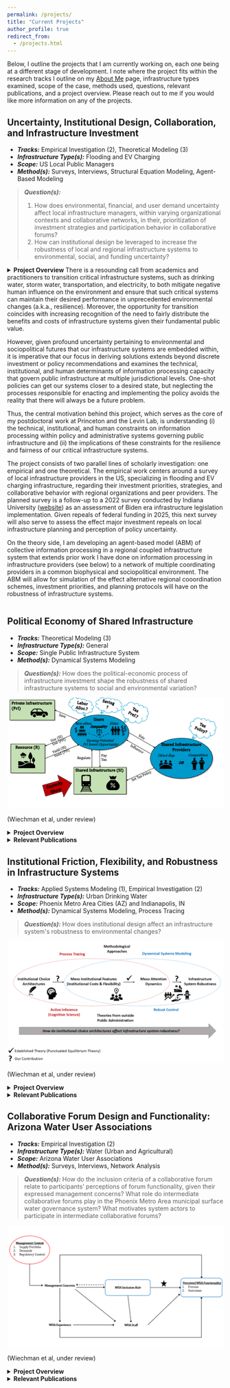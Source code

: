 ```yaml
---
permalink: /projects/
title: "Current Projects"
author_profile: true
redirect_from: 
  - /projects.html
---
```


Below, I outline the projects that I am currently working on, each one being at a different stage of development. I note where the project fits within the research tracks I outline on my [About Me](/about/) page, infrastructure types examined, scope of the case, methods used, questions, relevant publications, and a project overview. Please reach out to me if you would like more information on any of the projects. 

## Uncertainty, Institutional Design, Collaboration, and Infrastructure Investment
- ***Tracks:*** Empirical Investigation (2), Theoretical Modeling (3)
- ***Infrastructure Type(s):*** Flooding and EV Charging
- ***Scope:*** US Local Public Managers 
- ***Method(s):*** Surveys, Interviews, Structural Equation Modeling, Agent-Based Modeling

> ***Question(s):***
> 1. How does environmental, financial, and user demand uncertainty affect local infrastructure managers, within varying organizational contexts and collaborative networks, in their, prioritization of investment strategies and participation behavior in collaborative forums?
> 2. How can institutional design be leveraged to increase the robustness of local and regional infrastructure systems to environmental, social, and funding uncertainty?

<details>
  <summary>
    <strong>Project Overview</strong>
There is a resounding call from academics and practitioners to transition critical infrastructure systems, such as drinking water, storm water, transportation, and electricity, to both mitigate negative human influence on the environment and ensure that such critical systems can maintain their desired performance in unprecedented environmental changes (a.k.a., resilience). Moreover, the opportunity for transition coincides with increasing recognition of the need to fairly distribute the benefits and costs of infrastructure systems given their fundamental public value. 

However, given profound uncertainty pertaining to environmental and sociopolitical futures that our infrastructure systems are embedded within, it is imperative that our focus in deriving solutions extends beyond discrete investment or policy recommendations and examines the technical, institutional, and human determinants of information processing capacity that govern public infrastructure at multiple jurisdictional levels. One-shot policies can get our systems closer to a desired state, but neglecting the processes responsible for enacting and implementing the policy avoids the reality that there will always be a future problem. 

Thus, the central motivation behind this project, which serves as the core of my postdoctoral work at Princeton and the Levin Lab, is understanding (i) the technical, institutional, and human constraints on information processing within policy and administrative systems governing public infrastructure and (ii) the implications of these constraints for the resilience and fairness of our critical infrastructure systems.

The project consists of two parallel lines of scholarly investigation: one empirical and one theoretical. The empirical work centers around a survey of local infrastructure providers in the US, specializing in flooding and EV charging infrastructure, regarding their investment priorities, strategies, and collaborative behavior with regional organizations and peer providers. The planned survey is a follow-up to a 2022 survey conducted by Indiana University (<a href="[url](https://mgmt.lab.indiana.edu/performance/index.html)">website</a>) as an assessment of Biden era infrastructure legislation implementation. Given repeals of federal funding in 2025, this next survey will also serve to assess the effect major investment repeals on local infrastructure planning and perception of policy uncertainty. 

On the theory side, I am developing an agent-based model (ABM) of collective information processing in a regional coupled infrastructure system that extends prior work I have done on information processing in infrastructure providers (see below) to a network of multiple coordinating providers in a common biophysical and sociopolitical environment. The ABM will allow for simulation of the effect alternative regional cooordination schemes, investment priorities, and planning protocols will have on the robustness of infrastructure systems. 
  </summary>
</details>

## Political Economy of Shared Infrastructure
- ***Tracks:*** Theoretical Modeling (3)
- ***Infrastructure Type(s):*** General
- ***Scope:*** Single Public Infrastructure System
- ***Method(s):*** Dynamical Systems Modeling

> ***Question(s):***
> How does the political-economic process of infrastructure investment shape the robustness of shared infrastructure systems to social and environmental variation?

![Political Economy of Shared Infrastructure Model Overview](/images/Ch2_ModelOverview_PNAS.png)

(Wiechman et al, under review)

<details>
  <summary>
    <strong>Project Overview</strong>
  </summary>
</details>

<details>
  <summary>
    <strong> Relevant Publications </strong>
  </summary>

  <em>Under Review</em>: "Politics, Inequality, & Robustness of Shared Infrastructure Systems in the Anthropocene" with Margaret Garcia and Marty Anderies
</details>
    
## Institutional Friction, Flexibility, and Robustness in Infrastructure Systems

- ***Tracks:*** Applied Systems Modeling (1), Empirical Investigation (2)
- ***Infrastructure Type(s):*** Urban Drinking Water
- ***Scope:*** Phoenix Metro Area Cities (AZ) and Indianapolis, IN
- ***Method(s):*** Dynamical Systems Modeling, Process Tracing

> ***Question(s):***
> How does institutional design affect an infrastructure system's robustness to environmental changes?

![Institutional Choice Architectures Model Overview](/images/InstFriction_OurApproach.png)

(Wiechman et al, under review)

<details>
  <summary>
    <strong>Project Overview</strong>
  </summary>
</details>

<details>
  <summary>
    <strong> Relevant Publications </strong>
  </summary>

  <em>Under Review</em>: "Connecting Institutional Design to Infrastructure System Robustness: A Mixed Methods Investigation of Organizational Choice" with Aaron Deslatte, Elizabeth Koebele, Margaret Garcia, and Marty Anderies
<br>
<br>
<em>Public Administration</em>: "Embracing the ambiguity: Tracing climate response diversity in urban water management. " with Aaron Deslatte (lead) and Elizabeth Koebele (2025) <a href="https://doi.org/10.1111/padm.13017">link</a>
<br>
<br>
<em>Water Resources Research</em>: "Institutional Dynamics Impact the Response of Urban Socio-Hydrologic Systems to Supply Challenges" with Sara Alonso Vicario, Koorosh Azizi, George Hornberger, Margaret Garcia, and Marty Anderies (2024) <a href="https://doi.org/10.1029/2023WR035565">link</a>
<br>
<br>
<em>International Review of Public Policy</em>: "Institutions, Voids, and Dependencies: Tracing the Designs and Robustness of Urban Water Systems" with Aaron Deslatte (lead), Elizabeth Koebele, Lauren Bartels, Sara Alonso Vicario, Celeste Coughlin, and Desi Rybolt (2023) <a href="https://journals.openedition.org/irpp/3455">link</a>
</details> 

## Collaborative Forum Design and Functionality: Arizona Water User Associations

- ***Tracks:*** Empirical Investigation (2)
- ***Infrastructure Type(s):*** Water (Urban and Agricultural)
- ***Scope:*** Arizona Water User Associations
- ***Method(s):*** Surveys, Interviews, Network Analysis

> ***Question(s):***
> How do the inclusion criteria of a collaborative forum relate to participants’ perceptions of forum functionality, given their expressed management concerns?
> What role do intermediate collaborative forums play in the Phoenix Metro Area municipal surface water governance system?
> What motivates system actors to participate in intermediate collaborative forums?

![WUA Approach](/images/WUA_Figure1_R1.png)

(Wiechman et al, under review)

<details>
  <summary>
    <strong>Project Overview</strong>
  </summary>
</details>

<details>
  <summary>
    <strong> Relevant Publications </strong>
  </summary>
  <em>Under Review</em>: "The Inclusion-Consensus Trade-off: Comparing the Design and Functionality of Collaborative Water Governance Forums" with Elizabeth Koebele, Margaret Garcia, and Marty Anderies
<br>
<br>
  <em>Journal of Public Administration Research and Theory</em>: "The Role of Intermediate Collaborative Forums in Polycentric Environmental Governance" with Sara Alonso Vicario and Elizabeth Koebele (2023) <a href="https://doi.org/10.1093/jopart/muad017">link</a>
</details>
